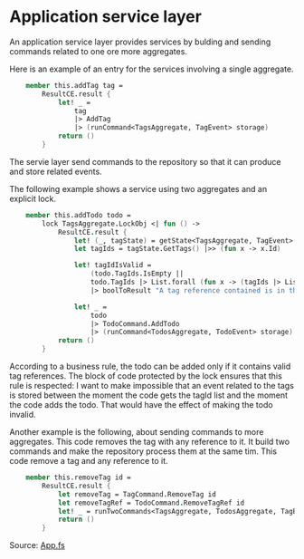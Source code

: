 # Application service layer

An application service layer provides services by bulding and sending commands related to one ore more aggregates. 

Here is an example of an entry for the services involving a single aggregate.


```FSharp
    member this.addTag tag =
        ResultCE.result {
            let! _ =
                tag
                |> AddTag
                |> (runCommand<TagsAggregate, TagEvent> storage)
            return ()
        }
```

The servie layer send commands to the repository so that it can produce and store related events.

The following example shows a service using two aggregates and an explicit lock.

```FSharp
    member this.addTodo todo =
        lock TagsAggregate.LockObj <| fun () ->
            ResultCE.result {
                let! (_, tagState) = getState<TagsAggregate, TagEvent>(storage)
                let tagIds = tagState.GetTags() |>> (fun x -> x.Id)

                let! tagIdIsValid =    
                    (todo.TagIds.IsEmpty ||
                    todo.TagIds |> List.forall (fun x -> (tagIds |> List.contains x)))
                    |> boolToResult "A tag reference contained is in the todo is related to a tag that does not exist"

                let! _ =
                    todo
                    |> TodoCommand.AddTodo
                    |> (runCommand<TodosAggregate, TodoEvent> storage)
            return ()
        }
```

According to a business rule, the todo can be added only if it contains valid tag references.
The block of code protected by the lock ensures that this rule is respected: I want to make impossible that an event related to the tags is stored between the moment the code gets the tagId list and the moment the code adds the todo.
That would have the effect of making the todo invalid.

Another example is the following, about sending commands to more aggregates.
This code removes the tag with any reference to it. It build two commands and make the repository process them at the same tim.
This code remove a tag and any reference to it.

```FSharp
    member this.removeTag id =
        ResultCE.result {
            let removeTag = TagCommand.RemoveTag id
            let removeTagRef = TodoCommand.RemoveTagRef id
            let! _ = runTwoCommands<TagsAggregate, TodosAggregate, TagEvent, TodoEvent> storage removeTag removeTagRef
            return ()
        }
```

Source: [App.fs](https://github.com/tonyx/Micro_ES_FSharp_Lib/blob/main/Sharpino.Sample/App.fs)















